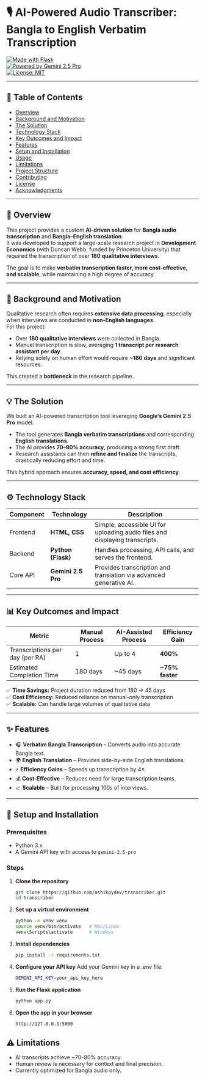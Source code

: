 # 🎙️ AI-Powered Audio Transcriber: Bangla to English Verbatim Transcription

[![Made with Flask](https://img.shields.io/badge/Made%20with-Flask-black?logo=flask)](https://flask.palletsprojects.com/)  
[![Powered by Gemini 2.5 Pro](https://img.shields.io/badge/API-Gemini%202.5%20Pro-blue?logo=googlecloud)](https://deepmind.google/technologies/gemini/)  
[![License: MIT](https://img.shields.io/badge/License-MIT-green.svg)](LICENSE)

---

## 📑 Table of Contents
- [Overview](#-overview)
- [Background and Motivation](#-background-and-motivation)
- [The Solution](#-the-solution)
- [Technology Stack](#-technology-stack)
- [Key Outcomes and Impact](#-key-outcomes-and-impact)
- [Features](#-features)
- [Setup and Installation](#-setup-and-installation)
- [Usage](#-usage)
- [Limitations](#-limitations)
- [Project Structure](#-project-structure)
- [Contributing](#-contributing)
- [License](#-license)
- [Acknowledgments](#-acknowledgments)

---

## 📌 Overview
This project provides a custom **AI-driven solution** for **Bangla audio transcription** and **Bangla–English translation**.  
It was developed to support a large-scale research project in **Development Economics** (with Duncan Webb, funded by Princeton University) that required the transcription of over **180 qualitative interviews**.  

The goal is to make **verbatim transcription faster, more cost-effective, and scalable**, while maintaining a high degree of accuracy.

---

## 🎯 Background and Motivation
Qualitative research often requires **extensive data processing**, especially when interviews are conducted in **non-English languages**.  
For this project:  

- Over **180 qualitative interviews** were collected in Bangla.  
- Manual transcription is slow, averaging **1 transcript per research assistant per day**.  
- Relying solely on human effort would require **~180 days** and significant resources.  

This created a **bottleneck** in the research pipeline.  

---

## 💡 The Solution
We built an AI-powered transcription tool leveraging **Google’s Gemini 2.5 Pro** model.  

- The tool generates **Bangla verbatim transcriptions** and corresponding **English translations**.  
- The AI provides **70–80% accuracy**, producing a strong first draft.  
- Research assistants can then **refine and finalize** the transcripts, drastically reducing effort and time.  

This hybrid approach ensures **accuracy, speed, and cost efficiency**.  

---

## ⚙️ Technology Stack

| Component   | Technology     | Description                                                                 |
|-------------|---------------|-----------------------------------------------------------------------------|
| Frontend    | **HTML, CSS** | Simple, accessible UI for uploading audio files and displaying transcripts. |
| Backend     | **Python (Flask)** | Handles processing, API calls, and serves the frontend.                    |
| Core API    | **Gemini 2.5 Pro** | Provides transcription and translation via advanced generative AI.        |

---

## 📊 Key Outcomes and Impact

| Metric                         | Manual Process | AI-Assisted Process | Efficiency Gain |
|--------------------------------|----------------|----------------------|-----------------|
| Transcriptions per day (per RA)| 1              | Up to 4             | **400%**        |
| Estimated Completion Time      | 180 days       | ~45 days            | **~75% faster** |

✅ **Time Savings:** Project duration reduced from 180 → 45 days  
✅ **Cost Efficiency:** Reduced reliance on manual-only transcription  
✅ **Scalable:** Can handle large volumes of qualitative data  

---

## ✨ Features
- 🎧 **Verbatim Bangla Transcription** – Converts audio into accurate Bangla text.  
- 🌍 **English Translation** – Provides side-by-side English translations.  
- ⚡ **Efficiency Gains** – Speeds up transcription by 4×.  
- 💰 **Cost-Effective** – Reduces need for large transcription teams.  
- 📈 **Scalable** – Built for processing 100s of interviews.  

---

## 🔧 Setup and Installation

### Prerequisites
- Python 3.x  
- A Gemini API key with access to `gemini-2.5-pro`  

### Steps

1. **Clone the repository**
   ```bash
   git clone https://github.com/ashikpydev/transcriber.git
   cd transcriber
   ```
2. **Set up a virtual environment**
   ```bash
   python -m venv venv
   source venv/bin/activate   # Mac/Linux
   venv\Scripts\activate      # Windows
   ```
3. **Install dependencies**
   ```bash
   pip install -r requirements.txt
   ```
4. **Configure your API key**
Add your Gemini key in a .env file:
   ```bash
   GEMINI_API_KEY=your_api_key_here
   ```
5. **Run the Flask application**
   ```bash
   python app.py
   ```
6. **Open the app in your browser**
   ```bash
   http://127.0.0.1:5000
   ```   

## ⚠️ Limitations

- AI transcripts achieve ~70–80% accuracy.
- Human review is necessary for context and final precision.
- Currently optimized for Bangla audio only.
